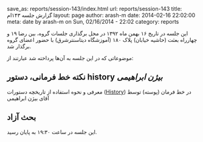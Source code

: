 save_as: reports/session-143/index.html
url: reports/session-143
title: گزارش جلسه ۱۴۳ام
layout: page
author: arash-m
date: 2014-02-16 22:02:00
meta: date by arash-m on Sun, 02/16/2014 - 22:02
category: reports

این جلسه در تاریخ ۱۶ بهمن ماه ۱۳۹۲ در محل برگذاری جلسات گروه، بین رضا ۱۹ و
چهارراه بعثت (حاشیه خیابان) پلاک ۱۸۰ (آموزشگاه دیتاسنترشرق) با حضور اعضای گروه
برگذار شد.


<!--more-->



موضوعاتی که در این جلسه به آن‌ها پرداخته شد عبارتند از:

## نکته خط فرمانی، دستور history *بیژن ابراهیمی*
معرفی و نحوه استفاده از تاریخچه دستورات
([History](http://man7.org/linux/manpages/man3/history.3.html)) در خط فرمان
(پوسته) توسط آقای بیژن ابراهیمی

## بحث آزاد

این جلسه در ساعت ۱۹:۳۰ به پایان رسید.
